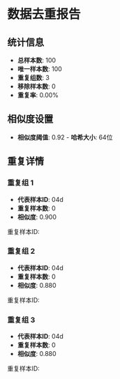 # 数据去重报告

## 统计信息
- **总样本数**: 100
- **唯一样本数**: 100
- **重复组数**: 3
- **移除样本数**: 0
- **重复率**: 0.00%

## 相似度设置
- **相似度阈值**: 0.92
            - **哈希大小**: 64位

## 重复详情

### 重复组 1
- **代表样本ID**: 04d
- **重复样本数**: 0
- **相似度**: 0.900

重复样本ID:

### 重复组 2
- **代表样本ID**: 04d
- **重复样本数**: 0
- **相似度**: 0.880

重复样本ID:

### 重复组 3
- **代表样本ID**: 04d
- **重复样本数**: 0
- **相似度**: 0.880

重复样本ID:
